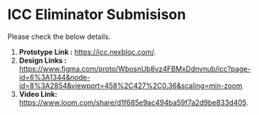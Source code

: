 # ICC Eliminator Submisison
Please check the below details.
1. **Prototype Link :** https://icc.nexbloc.com/.
2. **Design Links :** https://www.figma.com/proto/WbosnUb8vz4FBMxDdnvnub/icc?page-id=6%3A1344&node-id=8%3A2854&viewport=458%2C427%2C0.36&scaling=min-zoom
3. **Video Link:** https://www.loom.com/share/d1f685e9ac494ba59f7a2d9be833d405.

